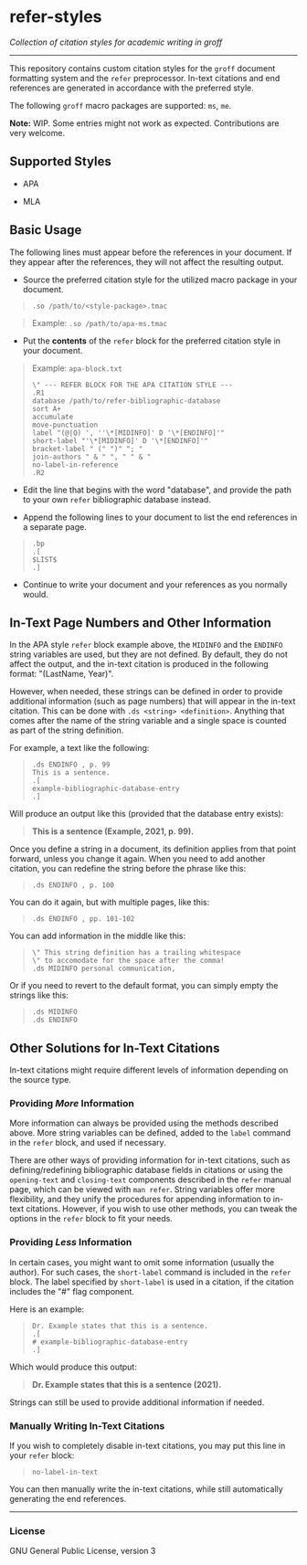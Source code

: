 # refer-styles

_Collection of citation styles for academic writing in groff_

---

This repository contains custom citation styles for the `groff` document formatting system and the `refer` preprocessor.
In-text citations and end references are generated in accordance with the preferred style.

The following `groff` macro packages are supported: `ms`, `me`.

__Note:__ WIP. Some entries might not work as expected. Contributions are very welcome.

## Supported Styles

+ APA

+ MLA

## Basic Usage

The following lines must appear before the references in your document. If they appear after the references, they will not affect the resulting output.

+ Source the preferred citation style for the utilized macro package in your document.

> `.so /path/to/<style-package>.tmac`

> Example: `.so /path/to/apa-ms.tmac`

+ Put the __contents__ of the `refer` block for the preferred citation style in your document.

> Example: `apa-block.txt`
>
> ```
> \" --- REFER BLOCK FOR THE APA CITATION STYLE ---
> .R1
> database /path/to/refer-bibliographic-database
> sort A+
> accumulate
> move-punctuation
> label "(@|Q) ', ''\*[MIDINFO]' D '\*[ENDINFO]'"
> short-label "'\*[MIDINFO]' D '\*[ENDINFO]'"
> bracket-label " (" ")" "; "
> join-authors " & " ", " " & "
> no-label-in-reference
> .R2
>
> ```

+ Edit the line that begins with the word "database", and provide the path to your own `refer` bibliographic database instead.

+ Append the following lines to your document to list the end references in a separate page.

> ```
> .bp
> .[
> $LIST$
> .]
> ```

+ Continue to write your document and your references as you normally would.

## In-Text Page Numbers and Other Information

In the APA style `refer` block example above, the `MIDINFO` and the `ENDINFO` string variables are used, but they are not defined.
By default, they do not affect the output, and the in-text citation is produced in the following format: "(LastName, Year)".

However, when needed, these strings can be defined in order to provide additional information (such as page numbers) that will appear in the in-text citation.
This can be done with `.ds <string> <definition>`.
Anything that comes after the name of the string variable and a single space is counted as part of the string definition.

For example, a text like the following:

> ```
> .ds ENDINFO , p. 99
> This is a sentence.
> .[
> example-bibliographic-database-entry
> .]
> ```

Will produce an output like this (provided that the database entry exists):

> __This is a sentence (Example, 2021, p. 99).__

Once you define a string in a document, its definition applies from that point forward, unless you change it again.
When you need to add another citation, you can redefine the string before the phrase like this:

> `.ds ENDINFO , p. 100`

You can do it again, but with multiple pages, like this:

> `.ds ENDINFO , pp. 101-102`

You can add information in the middle like this:

> ```
> \" This string definition has a trailing whitespace
> \" to accomodate for the space after the comma!
> .ds MIDINFO personal communication, 
> ```

Or if you need to revert to the default format, you can simply empty the strings like this:

> ```
> .ds MIDINFO
> .ds ENDINFO
> ```

## Other Solutions for In-Text Citations

In-text citations might require different levels of information depending on the source type.

### Providing _More_ Information

More information can always be provided using the methods described above.
More string variables can be defined, added to the `label` command in the `refer` block, and used if necessary.

There are other ways of providing information for in-text citations, such as defining/redefining bibliographic database fields in citations or using the `opening-text` and `closing-text` components described in the `refer` manual page, which can be viewed with `man refer`.
String variables offer more flexibility, and they unify the procedures for appending information to in-text citations.
However, if you wish to use other methods, you can tweak the options in the `refer` block to fit your needs.

### Providing _Less_ Information

In certain cases, you might want to omit some information (usually the author).
For such cases, the `short-label` command is included in the `refer` block.
The label specified by `short-label` is used in a citation, if the citation includes the "#" flag component.

Here is an example:

> ```
> Dr. Example states that this is a sentence.
> .[
> # example-bibliographic-database-entry
> .]
> ```

Which would produce this output:

> __Dr. Example states that this is a sentence (2021).__

Strings can still be used to provide additional information if needed.

### Manually Writing In-Text Citations

If you wish to completely disable in-text citations, you may put this line in your `refer` block:

> `no-label-in-text`

You can then manually write the in-text citations, while still automatically generating the end references.

---

### License

GNU General Public License, version 3
